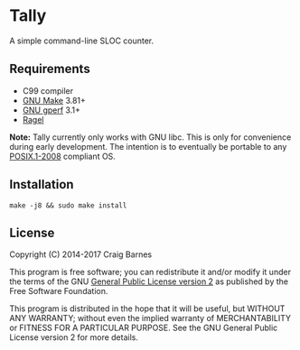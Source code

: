 Tally
=====

A simple command-line SLOC counter.

Requirements
------------

* C99 compiler
* [GNU Make] 3.81+
* [GNU gperf] 3.1+
* [Ragel]

**Note:** Tally currently only works with GNU libc. This is only for
convenience during early development. The intention is to eventually be
portable to any [POSIX.1-2008] compliant OS.

Installation
------------

    make -j8 && sudo make install

License
-------

Copyright (C) 2014-2017 Craig Barnes

This program is free software; you can redistribute it and/or modify it
under the terms of the GNU [General Public License version 2] as published
by the Free Software Foundation.

This program is distributed in the hope that it will be useful, but
WITHOUT ANY WARRANTY; without even the implied warranty of
MERCHANTABILITY or FITNESS FOR A PARTICULAR PURPOSE. See the GNU General
Public License version 2 for more details.


[General Public License version 2]: https://www.gnu.org/licenses/gpl-2.0.html
[GNU Make]: https://www.gnu.org/software/make/
[GNU gperf]: https://www.gnu.org/software/gperf/
[Ragel]: https://www.colm.net/open-source/ragel/
[POSIX.1-2008]: http://pubs.opengroup.org/onlinepubs/9699919799/
